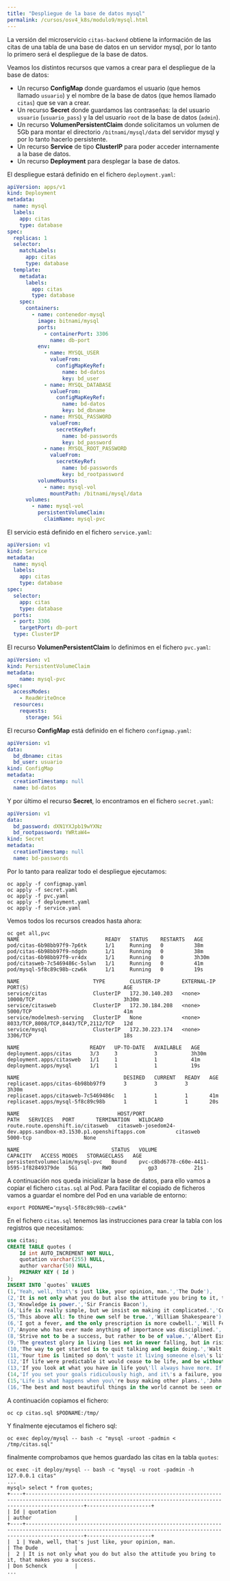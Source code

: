 ```yaml
---
title: "Despliegue de la base de datos mysql"
permalink: /cursos/osv4_k8s/modulo9/mysql.html
---
```


La versión del microservicio `citas-backend` obtiene la información de las citas de una tabla de una base de datos en un servidor mysql, por lo tanto lo primero será el despliegue de la base de datos.

Veamos los distintos recursos que vamos a crear para el despliegue de la base de datos:

* Un recurso **ConfigMap** donde guardamos el usuario (que hemos llamado `usuario`) y el nombre de la base de datos (que hemos llamado `citas`) que se van a crear.
* Un recurso **Secret** donde guardamos las contraseñas: la del usuario `usuario` (`usuario_pass`) y la del usuario `root` de la base de datos (`admin`).
* Un recurso **VolumenPersistentClaim** donde solicitamos un volumen de 5Gb para montar el directorio `/bitnami/mysql/data` del servidor mysql y por lo tanto hacerlo persistente.
* Un recurso **Service** de tipo **ClusterIP** para poder acceder internamente a la base de datos.
* Un recurso **Deployment** para desplegar la base de datos.

El despliegue estará definido en el fichero `deployment.yaml`:

```yaml
apiVersion: apps/v1
kind: Deployment
metadata:
  name: mysql
  labels:
    app: citas
    type: database
spec:
  replicas: 1
  selector:
    matchLabels:
      app: citas
      type: database
  template:
    metadata:
      labels:
        app: citas
        type: database
    spec:
      containers:
        - name: contenedor-mysql
          image: bitnami/mysql
          ports:
            - containerPort: 3306
              name: db-port
          env:
            - name: MYSQL_USER
              valueFrom:
                configMapKeyRef:
                  name: bd-datos
                  key: bd_user
            - name: MYSQL_DATABASE
              valueFrom:
                configMapKeyRef:
                  name: bd-datos
                  key: bd_dbname
            - name: MYSQL_PASSWORD
              valueFrom:
                secretKeyRef:
                  name: bd-passwords
                  key: bd_password
            - name: MYSQL_ROOT_PASSWORD
              valueFrom:
                secretKeyRef:
                  name: bd-passwords
                  key: bd_rootpassword
          volumeMounts:
            - name: mysql-vol
              mountPath: /bitnami/mysql/data
      volumes:
        - name: mysql-vol
          persistentVolumeClaim:
            claimName: mysql-pvc
```

El servicio está definido en el fichero `service.yaml`:

```yaml
apiVersion: v1
kind: Service
metadata:
  name: mysql
  labels:
    app: citas
    type: database
spec:
  selector:
    app: citas
    type: database
  ports:
  - port: 3306
    targetPort: db-port
  type: ClusterIP
```

El recurso **VolumenPersistentClaim** lo definimos en el fichero `pvc.yaml`:

```yaml
apiVersion: v1
kind: PersistentVolumeClaim
metadata:
    name: mysql-pvc
spec:
  accessModes:
    - ReadWriteOnce
  resources:
    requests:
      storage: 5Gi
```

El recurso **ConfigMap** está definido en el fichero `configmap.yaml`:

```yaml
apiVersion: v1
data:
  bd_dbname: citas
  bd_user: usuario
kind: ConfigMap
metadata:
  creationTimestamp: null
  name: bd-datos
```

Y por último el recurso **Secret**, lo encontramos en el fichero `secret.yaml`:

```yaml
apiVersion: v1
data:
  bd_password: dXN1YXJpb19wYXNz
  bd_rootpassword: YWRtaW4=
kind: Secret
metadata:
  creationTimestamp: null
  name: bd-passwords
```

Por lo tanto para realizar todo el despliegue ejecutamos:

    oc apply -f configmap.yaml 
    oc apply -f secret.yaml 
    oc apply -f pvc.yaml 
    oc apply -f deployment.yaml 
    oc apply -f service.yaml 

Vemos todos los recursos creados hasta ahora:

    oc get all,pvc
    NAME                            READY   STATUS    RESTARTS   AGE
    pod/citas-6b98bb97f9-7p6tk      1/1     Running   0          38m
    pod/citas-6b98bb97f9-ndgdn      1/1     Running   0          38m
    pod/citas-6b98bb97f9-vr4dx      1/1     Running   0          3h30m
    pod/citasweb-7c5469486c-5slwn   1/1     Running   0          41m
    pod/mysql-5f8c89c98b-czw6k      1/1     Running   0          19s

    NAME                        TYPE        CLUSTER-IP       EXTERNAL-IP   PORT(S)                               AGE
    service/citas               ClusterIP   172.30.140.203   <none>        10000/TCP                             3h30m
    service/citasweb            ClusterIP   172.30.184.208   <none>        5000/TCP                              41m
    service/modelmesh-serving   ClusterIP   None             <none>        8033/TCP,8008/TCP,8443/TCP,2112/TCP   12d
    service/mysql               ClusterIP   172.30.223.174   <none>        3306/TCP                              18s

    NAME                       READY   UP-TO-DATE   AVAILABLE   AGE
    deployment.apps/citas      3/3     3            3           3h30m
    deployment.apps/citasweb   1/1     1            1           41m
    deployment.apps/mysql      1/1     1            1           19s

    NAME                                  DESIRED   CURRENT   READY   AGE
    replicaset.apps/citas-6b98bb97f9      3         3         3       3h30m
    replicaset.apps/citasweb-7c5469486c   1         1         1       41m
    replicaset.apps/mysql-5f8c89c98b      1         1         1       20s

    NAME                                HOST/PORT                                                          PATH   SERVICES   PORT       TERMINATION   WILDCARD
    route.route.openshift.io/citasweb   citasweb-josedom24-dev.apps.sandbox-m3.1530.p1.openshiftapps.com          citasweb   5000-tcp                 None

    NAME                              STATUS   VOLUME                                     CAPACITY   ACCESS MODES   STORAGECLASS   AGE
    persistentvolumeclaim/mysql-pvc   Bound    pvc-c8bd6778-c60e-4411-b595-1f82849379de   5Gi        RWO            gp3            21s


A continuación nos queda inicializar la base de datos, para ello vamos a copiar el fichero `citas.sql` al Pod. Para facilitar el copiado de ficheros vamos a guardar el nombre del Pod en una variable de entorno:

    export PODNAME="mysql-5f8c89c98b-czw6k"

En el fichero `citas.sql` tenemos las instrucciones para crear la tabla con los registros que necesitamos:

```sql
use citas;
CREATE TABLE quotes (
	Id int AUTO_INCREMENT NOT NULL,
	quotation varchar(255) NULL,
	author varchar(50) NULL,
	PRIMARY KEY ( Id )
);
INSERT INTO `quotes` VALUES
(1,'Yeah, well, that\'s just like, your opinion, man.','The Dude'),
(2,'It is not only what you do but also the attitude you bring to it, that makes you a success.','Don Schenck'),
(3,'Knowledge is power.','Sir Francis Bacon'),
(4,'Life is really simple, but we insist on making it complicated.','Confucius'),
(5,'This above all: To thine own self be true.','William Shakespeare'),
(6,'I got a fever, and the only prescription is more cowbell.','Will Ferrell'),
(7,'Anyone who has ever made anything of importance was disciplined.','Andrew Hendrixson'),
(8,'Strive not to be a success, but rather to be of value.','Albert Einstein'),
(9,'The greatest glory in living lies not in never falling, but in rising every time we fall.','Nelson Mandela'),
(10,'The way to get started is to quit talking and begin doing.','Walt Disney'),
(11,'Your time is limited so don\'t waste it living someone else\'s life. Don\'t be trapped by dogma – which is living with the results of other people\'s thinking.','Steve Jobs'),
(12,'If life were predictable it would cease to be life, and be without flavor.','Eleanor Roosevelt'),
(13,'If you look at what you have in life you\'ll always have more. If you look at what you don\'t have in life you\'ll never have enough.','Oprah Winfrey'),
(14,'If you set your goals ridiculously high, and it\'s a failure, you will fail above everyone else\'s success.','James Cameron'),
(15,'Life is what happens when you\'re busy making other plans.','John Lennon'),
(16,'The best and most beautiful things in the world cannot be seen or even touched - they must be felt with the heart.','Helen Keller');
```

A continuación copiamos el fichero:

    oc cp citas.sql $PODNAME:/tmp/

Y finalmente ejecutamos el fichero sql:

    oc exec deploy/mysql -- bash -c "mysql -uroot -padmin < /tmp/citas.sql"

finalmente comprobamos que hemos guardado las citas en la tabla `quotes`:

    oc exec -it deploy/mysql -- bash -c "mysql -u root -padmin -h 127.0.0.1 citas"
    ...
    mysql> select * from quotes;
    +----+---------------------------------------------------------------------------------------------------------------------------------------------------------------+---------------------+
    | Id | quotation                                                                                                                                                     | author              |
    +----+---------------------------------------------------------------------------------------------------------------------------------------------------------------+---------------------+
    |  1 | Yeah, well, that's just like, your opinion, man.                                                                                                              | The Dude            |
    |  2 | It is not only what you do but also the attitude you bring to it, that makes you a success.                                                                   | Don Schenck         |
    ...